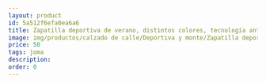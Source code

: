 ```yaml
---
layout: product
id: 5a512f6efa0ea6a6
title: Zapatilla deportiva de verano, distintos colores, tecnología antideslizante y plantilla de memoria
image: img/productos/calzado de calle/Deportiva y monte/Zapatilla deportiva de verano, distintos colores, tecnología antideslizante y plantilla de memoria=50=joma.webp
price: 50
tags: joma
description: 
order: 0
---
```

